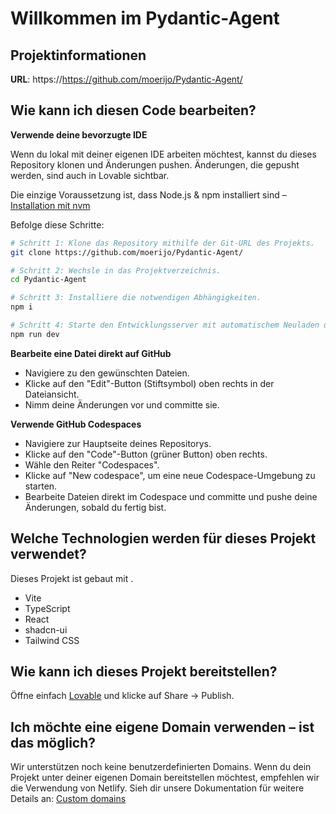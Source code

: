 # Willkommen im Pydantic-Agent

## Projektinformationen

**URL**: https://https://github.com/moerijo/Pydantic-Agent/

## Wie kann ich diesen Code bearbeiten?

**Verwende deine bevorzugte IDE**

Wenn du lokal mit deiner eigenen IDE arbeiten möchtest, kannst du dieses Repository klonen und Änderungen pushen. Änderungen, die gepusht werden, sind auch in Lovable sichtbar.

Die einzige Voraussetzung ist, dass Node.js & npm installiert sind – [Installation mit nvm](https://github.com/nvm-sh/nvm#installing-and-updating)

Befolge diese Schritte:

```sh
# Schritt 1: Klone das Repository mithilfe der Git-URL des Projekts.
git clone https://github.com/moerijo/Pydantic-Agent/

# Schritt 2: Wechsle in das Projektverzeichnis.
cd Pydantic-Agent

# Schritt 3: Installiere die notwendigen Abhängigkeiten.
npm i

# Schritt 4: Starte den Entwicklungsserver mit automatischem Neuladen und einer Sofortvorschau.
npm run dev
```

**Bearbeite eine Datei direkt auf GitHub**

- Navigiere zu den gewünschten Dateien.
- Klicke auf den "Edit"-Button (Stiftsymbol) oben rechts in der Dateiansicht.
- Nimm deine Änderungen vor und committe sie.

**Verwende GitHub Codespaces**

- Navigiere zur Hauptseite deines Repositorys.
- Klicke auf den "Code"-Button (grüner Button) oben rechts.
- Wähle den Reiter "Codespaces".
- Klicke auf "New codespace", um eine neue Codespace-Umgebung zu starten.
- Bearbeite Dateien direkt im Codespace und committe und pushe deine Änderungen, sobald du fertig bist.

## Welche Technologien werden für dieses Projekt verwendet?

Dieses Projekt ist gebaut mit .

- Vite
- TypeScript
- React
- shadcn-ui
- Tailwind CSS

## Wie kann ich dieses Projekt bereitstellen?

Öffne einfach [Lovable](https://lovable.dev/projects/6623133b-e90c-4ee8-8c65-64253b6a8f1c) und klicke auf Share -> Publish.

## Ich möchte eine eigene Domain verwenden – ist das möglich?

Wir unterstützen noch keine benutzerdefinierten Domains. Wenn du dein Projekt unter deiner eigenen Domain bereitstellen möchtest, empfehlen wir die Verwendung von Netlify. Sieh dir unsere Dokumentation für weitere Details an: [Custom domains](https://docs.lovable.dev/tips-tricks/custom-domain/)
